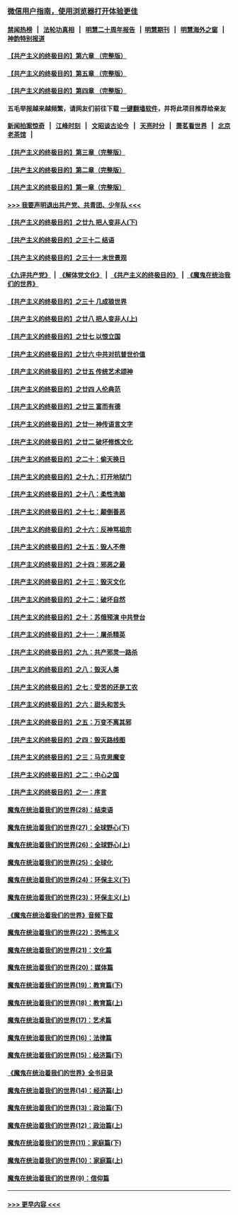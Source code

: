 ### [微信用户指南，使用浏览器打开体验更佳](https://github.com/gfw-breaker/banned-news1/blob/master/indexes/wechat-guide.md?t=0)
#### [禁闻热榜](热点新闻.md?t=0)  &nbsp;&nbsp;|&nbsp;&nbsp; [法轮功真相](https://github.com/gfw-breaker/truth/blob/master/README.md?t=0) &nbsp;&nbsp;|&nbsp;&nbsp; [明慧二十周年报告](https://github.com/gfw-breaker/mh-reports/blob/master/README.md?t=0) &nbsp;&nbsp;|&nbsp;&nbsp;[明慧期刊](https://github.com/gfw-breaker/mh-qikan) &nbsp;&nbsp;|&nbsp;&nbsp; [明慧海外之窗](https://github.com/gfw-breaker/mh-news/blob/master/README.md?t=0) &nbsp;&nbsp;|&nbsp;&nbsp; [神韵特别报道](https://github.com/gfw-breaker/mh-news/blob/master/shenyun.md?t=0)
#### [【共产主义的终极目的】第六章 （完整版）](../pages/nsc422/n11428913.md?t=02091622) 
#### [【共产主义的终极目的】第五章 （完整版）](../pages/nsc422/n11428912.md?t=02091622) 
#### [【共产主义的终极目的】第四章 （完整版）](../pages/nsc422/n11428907.md?t=02091622) 
#### 五毛举报越来越频繁，请网友们前往下载 [一键翻墙软件](https://github.com/gfw-breaker/ssr-accounts)，并将此项目推荐给亲友
#### [新闻拍案惊奇](https://github.com/gfw-breaker/banned-news1/blob/master/pages/link4.md) &nbsp;&nbsp;|&nbsp;&nbsp; [江峰时刻](https://github.com/gfw-breaker/banned-news1/blob/master/pages/link4.md) &nbsp;&nbsp;|&nbsp;&nbsp; [文昭谈古论今](https://github.com/gfw-breaker/banned-news1/blob/master/pages/link4.md) &nbsp;&nbsp;|&nbsp;&nbsp; [天亮时分](https://github.com/gfw-breaker/banned-news1/blob/master/pages/link4.md) &nbsp;&nbsp;|&nbsp;&nbsp; [萧茗看世界](https://github.com/gfw-breaker/banned-news1/blob/master/pages/link4.md) &nbsp;&nbsp;|&nbsp;&nbsp; [北京老茶馆](https://github.com/gfw-breaker/banned-news1/blob/master/pages/link4.md) &nbsp;&nbsp;|&nbsp;&nbsp; 
#### [【共产主义的终极目的】第三章（完整版）](../pages/nsc422/n11428848.md?t=02091622) 
#### [【共产主义的终极目的】第二章（完整版）](../pages/nsc422/n11428831.md?t=02091622) 
#### [【共产主义的终极目的】第一章（完整版）](../pages/nsc422/n11417651.md?t=02091622) 
#### [>>> 我要声明退出共产党、共青团、少年队 <<<](https://github.com/begood0513/goodnews/blob/master/quit/letter.md) 
#### [【共产主义的终极目的】之廿九 把人变非人(下)](../pages/nsc422/n11344140.md?t=02091622) 
#### [【共产主义的终极目的】之三十二 结语](../pages/nsc422/n11360535.md?t=02091622) 
#### [【共产主义的终极目的】之三十一 末世景观](../pages/nsc422/n11351129.md?t=02091622) 
#### [《九评共产党》](https://github.com/begood0513/9ping.md/blob/master/README.md) &nbsp;|&nbsp; [《解体党文化》](../../../../jtdwh.md/blob/master/README.md)  &nbsp;|&nbsp; [《共产主义的终极目的》](../../../../gczydzjmd.md/blob/master/README.md) &nbsp;|&nbsp; [《魔鬼在统治我们的世界》](../../../../mgztzwmdsj.md/blob/master/README.md) 
#### [【共产主义的终极目的】之三十 几成狼世界](../pages/nsc422/n11348280.md?t=02091622) 
#### [【共产主义的终极目的】之廿八 把人变非人(上)](../pages/nsc422/n11340492.md?t=02091622) 
#### [【共产主义的终极目的】之廿七 以恨立国](../pages/nsc422/n11336944.md?t=02091622) 
#### [【共产主义的终极目的】之廿六 中共对抗普世价值](../pages/nsc422/n11324785.md?t=02091622) 
#### [【共产主义的终极目的】之廿五 传统艺术颂神](../pages/nsc422/n11296396.md?t=02091622) 
#### [【共产主义的终极目的】之廿四 人伦典范](../pages/nsc422/n11296397.md?t=02091622) 
#### [【共产主义的终极目的】之廿三 富而有德](../pages/nsc422/n11283598.md?t=02091622) 
#### [【共产主义的终极目的】之廿一 神传语言文字](../pages/nsc422/n11263265.md?t=02091622) 
#### [【共产主义的终极目的】之廿二 破坏修炼文化](../pages/nsc422/n11245728.md?t=02091622) 
#### [【共产主义的终极目的】之二十：偷天换日](../pages/nsc422/n11238846.md?t=02091622) 
#### [【共产主义的终极目的】之十九：打开地狱门](../pages/nsc422/n11206376.md?t=02091622) 
#### [【共产主义的终极目的】之十八：柔性洗脑](../pages/nsc422/n11199994.md?t=02091622) 
#### [【共产主义的终极目的】之十七：颠倒善恶](../pages/nsc422/n11179782.md?t=02091622) 
#### [【共产主义的终极目的】之十六：反神骂祖宗](../pages/nsc422/n11166798.md?t=02091622) 
#### [【共产主义的终极目的】之十五：毁人不倦](../pages/nsc422/n11166792.md?t=02091622) 
#### [【共产主义的终极目的】之十四：邪恶之最](../pages/nsc422/n11150249.md?t=02091622) 
#### [【共产主义的终极目的】之十三：毁灭文化](../pages/nsc422/n11135227.md?t=02091622) 
#### [【共产主义的终极目的】之十二：破坏自然](../pages/nsc422/n11135214.md?t=02091622) 
#### [【共产主义的终极目的】之十：苏俄预演 中共登台](../pages/nsc422/n11118424.md?t=02091622) 
#### [【共产主义的终极目的】之十一：屠杀精英](../pages/nsc422/n11118442.md?t=02091622) 
#### [【共产主义的终极目的】之九：共产邪灵一路杀](../pages/nsc422/n11114139.md?t=02091622) 
#### [【共产主义的终极目的】之八：毁灭人类](../pages/nsc422/n11108503.md?t=02091622) 
#### [【共产主义的终极目的】之七：受苦的还是工农](../pages/nsc422/n11101809.md?t=02091622) 
#### [【共产主义的终极目的】之六：甜头和苦头](../pages/nsc422/n11096971.md?t=02091622) 
#### [【共产主义的终极目的】之五：万变不离其邪](../pages/nsc422/n11091285.md?t=02091622) 
#### [【共产主义的终极目的】之四：毁灭路线图](../pages/nsc422/n11086284.md?t=02091622) 
#### [【共产主义的终极目的】之三：马克思魔变](../pages/nsc422/n11061941.md?t=02091622) 
#### [【共产主义的终极目的】之二：中心之国](../pages/nsc422/n11047728.md?t=02091622) 
#### [【共产主义的终极目的】之一：序言](../pages/nsc422/n11086077.md?t=02091622) 
#### [魔鬼在统治着我们的世界(28)：结束语](../pages/nsc422/n10936246.md?t=02091622) 
#### [魔鬼在统治着我们的世界(27)：全球野心(下)](../pages/nsc422/n10928319.md?t=02091622) 
#### [魔鬼在统治着我们的世界(26)：全球野心(上)](../pages/nsc422/n10900318.md?t=02091622) 
#### [魔鬼在统治着我们的世界(25)：全球化](../pages/nsc422/n10788205.md?t=02091622) 
#### [魔鬼在统治着我们的世界(24)：环保主义(下)](../pages/nsc422/n10695307.md?t=02091622) 
#### [魔鬼在统治着我们的世界(23)：环保主义(上)](../pages/nsc422/n10688613.md?t=02091622) 
#### [《魔鬼在统治着我们的世界》音频下载](../pages/nsc422/n10635553.md?t=02091622) 
#### [魔鬼在统治着我们的世界(22)：恐怖主义](../pages/nsc422/n10614727.md?t=02091622) 
#### [魔鬼在统治着我们的世界(21)：文化篇](../pages/nsc422/n10597706.md?t=02091622) 
#### [魔鬼在统治着我们的世界(20)：媒体篇](../pages/nsc422/n10586579.md?t=02091622) 
#### [魔鬼在统治着我们的世界(19)：教育篇(下)](../pages/nsc422/n10564808.md?t=02091622) 
#### [魔鬼在统治着我们的世界(18)：教育篇(上)](../pages/nsc422/n10526970.md?t=02091622) 
#### [魔鬼在统治着我们的世界(17)：艺术篇](../pages/nsc422/n10499093.md?t=02091622) 
#### [魔鬼在统治着我们的世界(16)：法律篇](../pages/nsc422/n10485969.md?t=02091622) 
#### [魔鬼在统治着我们的世界(15)：经济篇(下)](../pages/nsc422/n10469975.md?t=02091622) 
#### [《魔鬼在统治着我们的世界》全书目录](../pages/nsc422/n10464261.md?t=02091622) 
#### [魔鬼在统治着我们的世界(14)：经济篇(上)](../pages/nsc422/n10457370.md?t=02091622) 
#### [魔鬼在统治着我们的世界(13)：政治篇(下)](../pages/nsc422/n10448270.md?t=02091622) 
#### [魔鬼在统治着我们的世界(12)：政治篇(上)](../pages/nsc422/n10444576.md?t=02091622) 
#### [魔鬼在统治着我们的世界(11)：家庭篇(下)](../pages/nsc422/n10440961.md?t=02091622) 
#### [魔鬼在统治着我们的世界(10)：家庭篇(上)](../pages/nsc422/n10435448.md?t=02091622) 
#### [魔鬼在统治着我们的世界(9)：信仰篇](../pages/nsc422/n10432159.md?t=02091622) 

----
#### [ >>> 更早内容 <<< ](../indexes/nsc422-earlier.md)
